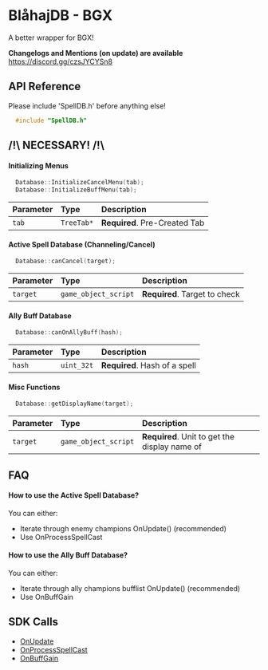 
# BlåhajDB - BGX

A better wrapper for BGX!

**Changelogs and Mentions (on update) are available** https://discord.gg/czsJYCYSn8




## API Reference

Please include 'SpellDB.h' before anything else!
```cpp
  #include "SpellDB.h"
```

## /!\ NECESSARY! /!\
#### **Initializing Menus**

```cpp
  Database::InitializeCancelMenu(tab);
  Database::InitializeBuffMenu(tab);
``` 

| Parameter | Type     | Description                |
| :-------- | :------- | :------------------------- |
| `tab` | `TreeTab*` | **Required**. Pre-Created Tab |

#### **Active Spell Database (Channeling/Cancel)**

```cpp
  Database::canCancel(target);
```

| Parameter | Type     | Description                |
| :-------- | :------- | :------------------------- |
| `target` | `game_object_script` | **Required**. Target to check |

#### **Ally Buff Database**

```cpp
  Database::canOnAllyBuff(hash);
```

| Parameter | Type     | Description                       |
| :-------- | :------- | :-------------------------------- |
| `hash`      | `uint_32t` | **Required**. Hash of a spell |

#### **Misc Functions**

```cpp
  Database::getDisplayName(target);
```

| Parameter | Type     | Description                       |
| :-------- | :------- | :-------------------------------- |
| `target`      | `game_object_script` | **Required**. Unit to get the display name of |


## FAQ

#### How to use the Active Spell Database?

You can either:

- Iterate through enemy champions OnUpdate() (recommended)
- Use OnProcessSpellCast


#### How to use the Ally Buff Database?

You can either:

- Iterate through ally champions bufflist OnUpdate() (recommended)
- Use OnBuffGain


## SDK Calls

 - [OnUpdate](https://github.com/BGXGG/SDK/blob/main/plugin_sdk.hpp#L3504)
 - [OnProcessSpellCast](https://github.com/BGXGG/SDK/blob/main/plugin_sdk.hpp#L3560)
 - [OnBuffGain](https://github.com/BGXGG/SDK/blob/main/plugin_sdk.hpp#L3623)


